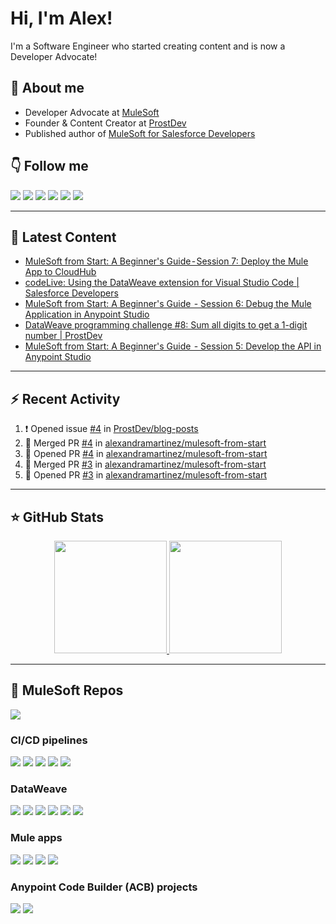 # Hi, I'm Alex!

I'm a Software Engineer who started creating content and is now a Developer Advocate!

## 👋 About me

- Developer Advocate at [MuleSoft](https://www.mulesoft.com/)
- Founder & Content Creator at [ProstDev](https://www.prostdev.com/)
- Published author of [MuleSoft for Salesforce Developers](https://www.amazon.com/Mulesoft-Salesforce-Developers-Architects-practitioners/dp/1801079609/ref=sr_1_3)

## 👇 Follow me

  <a href="https://www.prostdev.com/"><img src="https://img.shields.io/badge/-ProstDev-33c4ec?style=for-the-badge"/></a>
  <a href="https://www.linkedin.com/in/alexandra-n-martinez/"><img src="https://img.shields.io/badge/-LinkedIn-0A66C2?style=for-the-badge&logo=Linkedin&logoColor=white"/></a>
  <a href="https://www.instagram.com/devalexmartinez/"><img src="https://img.shields.io/badge/-Instagram-E4405F?style=for-the-badge&logo=Instagram&logoColor=white"/></a>
  <a href="https://www.twitch.tv/devalexmartinez"><img src="https://img.shields.io/badge/-Twitch-9146FF?style=for-the-badge&logo=Twitch&logoColor=white"/></a>
  <a href="https://www.youtube.com/prostdev"><img src="https://img.shields.io/badge/-YouTube-FF0000?style=for-the-badge&logo=YouTube&logoColor=white"/></a>
  <a href="https://www.alexmartinez.ca/links"><img src="https://img.shields.io/badge/-Others-green?style=for-the-badge&logo=Linktree&logoColor=white"/></a>
  <!--  <a href="https://twitter.com/devalexmartinez"><img src="https://img.shields.io/badge/-Twitter-blue?style=for-the-badge&logo=Twitter&logoColor=white"/></a> -->
  <!--  <a href="https://www.polywork.com/devalexmartinez"><img src="https://img.shields.io/badge/-Polywork-543DE0?style=for-the-badge&logo=Polywork&logoColor=white"/></a> -->

---

## 📝 Latest Content

<!-- BLOG:START -->
- [MuleSoft from Start: A Beginner&#39;s Guide - Session 7: Deploy the Mule App to CloudHub](https://www.alexmartinez.ca/post/mulesoft-from-start-a-beginner-s-guide-session-7-deploy-the-mule-app-to-cloudhub)
- [codeLive: Using the DataWeave extension for Visual Studio Code | Salesforce Developers](https://www.alexmartinez.ca/post/codelive-using-the-dataweave-extension-for-visual-studio-code-salesforce-developers)
- [MuleSoft from Start: A Beginner&#39;s Guide  - Session 6: Debug the Mule Application in Anypoint Studio](https://www.alexmartinez.ca/post/mulesoft-from-start-a-beginner-s-guide-session-6-debug-the-mule-application-in-anypoint-studio)
- [DataWeave programming challenge #8: Sum all digits to get a 1-digit number | ProstDev](https://www.alexmartinez.ca/post/dataweave-programming-challenge-8-sum-all-digits-to-get-a-1-digit-number-prostdev)
- [MuleSoft from Start: A Beginner&#39;s Guide  - Session 5: Develop the API in Anypoint Studio](https://www.alexmartinez.ca/post/mulesoft-from-start-a-beginner-s-guide-session-5-develop-the-api-in-anypoint-studio)
<!-- BLOG:END -->

---

## :zap: Recent Activity 

<!--START_SECTION:activity-->
1. ❗ Opened issue [#4](https://github.com/ProstDev/blog-posts/issues/4) in [ProstDev/blog-posts](https://github.com/ProstDev/blog-posts)
2. 🎉 Merged PR [#4](https://github.com/alexandramartinez/mulesoft-from-start/pull/4) in [alexandramartinez/mulesoft-from-start](https://github.com/alexandramartinez/mulesoft-from-start)
3. 💪 Opened PR [#4](https://github.com/alexandramartinez/mulesoft-from-start/pull/4) in [alexandramartinez/mulesoft-from-start](https://github.com/alexandramartinez/mulesoft-from-start)
4. 🎉 Merged PR [#3](https://github.com/alexandramartinez/mulesoft-from-start/pull/3) in [alexandramartinez/mulesoft-from-start](https://github.com/alexandramartinez/mulesoft-from-start)
5. 💪 Opened PR [#3](https://github.com/alexandramartinez/mulesoft-from-start/pull/3) in [alexandramartinez/mulesoft-from-start](https://github.com/alexandramartinez/mulesoft-from-start)
<!--END_SECTION:activity-->


---

## ⭐️ GitHub Stats

<p align="center">
  <a href="https://github.com/alexandramartinez">
    <img height="180em" src="https://github-readme-stats.vercel.app/api?username=alexandramartinez&theme=midnight-purple&count_private=true&show_icons=true&include_all_commits=true"/>
    <img height="180em" src="https://github-readme-stats-eight-theta.vercel.app/api/top-langs/?username=alexandramartinez&theme=midnight-purple&layout=compact&langs_count=6"/>
  </a>
</p>

---

## 🧐 MuleSoft Repos

[![](https://github-readme-stats.vercel.app/api/pin/?username=alexandramartinez&repo=mulesoft-from-start&theme=jolly)](https://github.com/alexandramartinez/mulesoft-from-start)

### CI/CD pipelines

[![](https://github-readme-stats.vercel.app/api/pin/?username=alexandramartinez&repo=github-actions&theme=jolly)](https://github.com/alexandramartinez/github-actions)
[![](https://github-readme-stats.vercel.app/api/pin/?username=alexandramartinez&repo=mulesoft-mfa-cicd&theme=jolly)](https://github.com/alexandramartinez/mulesoft-mfa-cicd)
[![](https://github-readme-stats.vercel.app/api/pin/?username=alexandramartinez&repo=api-catalog-cli-example&theme=jolly)](https://github.com/alexandramartinez/api-catalog-cli-example)
[![](https://github-readme-stats.vercel.app/api/pin/?username=alexandramartinez&repo=mule-bat-example&theme=jolly)](https://github.com/alexandramartinez/mule-bat-example)
[![](https://github-readme-stats.vercel.app/api/pin/?username=alexandramartinez&repo=dataweave-utilities-library&theme=jolly)](https://github.com/alexandramartinez/dataweave-utilities-library)

### DataWeave

[![](https://github-readme-stats.vercel.app/api/pin/?username=alexandramartinez&repo=adventofcode-2022&theme=jolly)](https://github.com/alexandramartinez/adventofcode-2022)
[![](https://github-readme-stats.vercel.app/api/pin/?username=alexandramartinez&repo=dataweave-scripts&theme=jolly)](https://github.com/alexandramartinez/dataweave-scripts)
[![](https://github-readme-stats.vercel.app/api/pin/?username=alexandramartinez&repo=reviewing-a-complex-dw-transformation-use-case&theme=jolly)](https://github.com/alexandramartinez/reviewing-a-complex-dw-transformation-use-case)
[![](https://github-readme-stats.vercel.app/api/pin/?username=alexandramartinez&repo=intro-a-dataweave&theme=jolly)](https://github.com/alexandramartinez/intro-a-dataweave)
[![](https://github-readme-stats.vercel.app/api/pin/?username=alexandramartinez&repo=dataweave-challenges&theme=jolly)](https://github.com/alexandramartinez/dataweave-challenges)
[![](https://github-readme-stats.vercel.app/api/pin/?username=alexandramartinez&repo=python-dw-battlesnake&theme=jolly)](https://github.com/alexandramartinez/python-dw-battlesnake)

### Mule apps
[![](https://github-readme-stats.vercel.app/api/pin/?username=alexandramartinez&repo=mule-battlesnake&theme=jolly)](https://github.com/alexandramartinez/mule-battlesnake)
[![](https://github-readme-stats.vercel.app/api/pin/?username=alexandramartinez&repo=my-process-api-munits&theme=jolly)](https://github.com/alexandramartinez/my-process-api-munits)
[![](https://github-readme-stats.vercel.app/api/pin/?username=alexandramartinez&repo=slack-maxmanager-app&theme=jolly)](https://github.com/alexandramartinez/slack-maxmanager-app)
[![](https://github-readme-stats.vercel.app/api/pin/?username=alexandramartinez&repo=vampireAPI&theme=jolly)](https://github.com/alexandramartinez/vampireAPI)

### Anypoint Code Builder (ACB) projects
[![](https://github-readme-stats.vercel.app/api/pin/?username=alexandramartinez&repo=acb-test123&theme=jolly)](https://github.com/alexandramartinez/acb-test123)
[![](https://github-readme-stats.vercel.app/api/pin/?username=alexandramartinez&repo=waffle-house-api&theme=jolly)](https://github.com/alexandramartinez/waffle-house-api)

